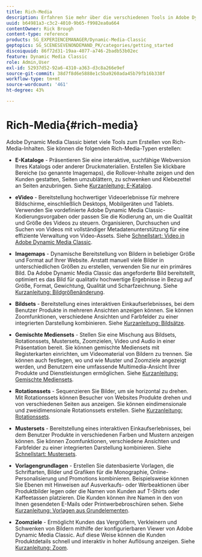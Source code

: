 ```yaml
---
title: Rich-Media
description: Erfahren Sie mehr über die verschiedenen Tools in Adobe Dynamic Media Classic, mit denen Sie Rich Media erstellen können.
uuid: b64981a3-c3c2-4010-9b65-f9982ea0a664
contentOwner: Rick Brough
content-type: reference
products: SG_EXPERIENCEMANAGER/Dynamic-Media-Classic
geptopics: SG_SCENESEVENONDEMAND_PK/categories/getting_started
discoiquuid: 86f72d31-19aa-4077-a746-2badb53b02ec
feature: Dynamic Media Classic
role: Admin,User
exl-id: 52937d52-92a6-4310-a363-d3c8a266e9ef
source-git-commit: 38d7f8d6e5888e1c5ba9260ada45b79fb16b338f
workflow-type: tm+mt
source-wordcount: '461'
ht-degree: 43%

---
```


# Rich-Media{#rich-media}

Adobe Dynamic Media Classic bietet viele Tools zum Erstellen von Rich-Media-Inhalten. Sie können die folgenden Rich-Media-Typen erstellen:

* **E-Kataloge** - Präsentieren Sie eine interaktive, suchfähige Webversion Ihres Katalogs oder anderer Druckmaterialien. Erstellen Sie klickbare Bereiche (so genannte Imagemaps), die Rollover-Inhalte zeigen und den Kunden gestatten, Seiten umzublättern, zu schwenken und Klebezettel an Seiten anzubringen.
Siehe [Kurzanleitung: E-Katalog](/help/using/quick-start-ecatalog.md).

* **eVideo** - Bereitstellung hochwertiger Videoerlebnisse für mehrere Bildschirme, einschließlich Desktops, Mobilgeräten und Tablets. Verwenden Sie vordefinierte Adobe Dynamic Media Classic-Kodierungsvorgaben oder passen Sie die Kodierung an, um die Qualität und Größe des Videos zu steuern. Organisieren, Durchsuchen und Suchen von Videos mit vollständiger Metadatenunterstützung für eine effiziente Verwaltung von Video-Assets.
Siehe [Schnellstart: Video in Adobe Dynamic Media Classic](/help/using/quick-start-video.md).

* **Imagemaps** - Dynamische Bereitstellung von Bildern in beliebiger Größe und Format auf Ihrer Website. Anstatt manuell viele Bilder in unterschiedlichen Größen zu erstellen, verwenden Sie nur ein primäres Bild. Da Adobe Dynamic Media Classic das angeforderte Bild bereitstellt, optimiert es das Bild für qualitativ hochwertige Ergebnisse in Bezug auf Größe, Format, Gewichtung, Qualität und Scharfzeichnung.
Siehe [Kurzanleitung: Bildgrößenänderung](/help/using/quick-start-image-sizing.md).

* **Bildsets** - Bereitstellung eines interaktiven Einkaufserlebnisses, bei dem Benutzer Produkte in mehreren Ansichten anzeigen können. Sie können Zoomfunktionen, verschiedene Ansichten und Farbfelder zu einer integrierten Darstellung kombinieren.
Siehe [Kurzanleitung: Bildsätze](/help/using/quick-start-image-sets.md).

* **Gemischte Mediensets** - Stellen Sie eine Mischung aus Bildsets, Rotationssets, Mustersets, Zoomzielen, Video und Audio in einer Präsentation bereit. Sie können gemischte Mediensets mit Registerkarten einrichten, um Videomaterial von Bildern zu trennen. Sie können auch festlegen, wo und wie Muster und Zoomziele angezeigt werden, und Benutzern eine umfassende Multimedia-Ansicht Ihrer Produkte und Dienstleistungen ermöglichen.
Siehe [Kurzanleitung: Gemischte Mediensets](/help/using/quick-start-mixed-media-sets.md).

* **Rotationssets** - Sequenzieren Sie Bilder, um sie horizontal zu drehen. Mit Rotationssets können Besucher von Websites Produkte drehen und von verschiedenen Seiten aus anzeigen. Sie können eindimensionale und zweidimensionale Rotationssets erstellen.
Siehe [Kurzanleitung: Rotationssets](/help/using/quick-start-spin-sets.md).

* **Mustersets** - Bereitstellung eines interaktiven Einkaufserlebnisses, bei dem Benutzer Produkte in verschiedenen Farben und Mustern anzeigen können. Sie können Zoomfunktionen, verschiedene Ansichten und Farbfelder zu einer integrierten Darstellung kombinieren.
Siehe [Schnellstart: Mustersets](/help/using/quick-start-swatch-sets.md).

* **Vorlagengrundlagen** - Erstellen Sie datenbasierte Vorlagen, die Schriftarten, Bilder und Grafiken für die Monographie, Online-Personalisierung und Promotions kombinieren. Beispielsweise können Sie Ebenen mit Hinweisen auf Ausverkaufs- oder Werbeaktionen über Produktbilder legen oder die Namen von Kunden auf T-Shirts oder Kaffeetassen platzieren. Die Kunden können ihre Namen in den von Ihnen gesendeten E-Mails oder Printwerbebroschüren sehen.
Siehe [Kurzanleitung: Vorlagen aus Grundelementen](/help/using/quick-start-template-basics.md).

* **Zoomziele** - Ermöglicht Kunden das Vergrößern, Verkleinern und Schwenken von Bildern mithilfe der konfigurierbaren Viewer von Adobe Dynamic Media Classic. Auf diese Weise können die Kunden Produktdetails schnell und interaktiv in hoher Auflösung anzeigen.
Siehe [Kurzanleitung: Zoom](/help/using/quick-start-zoom.md).
